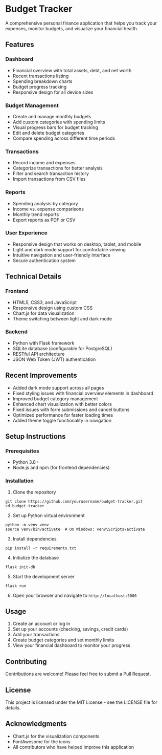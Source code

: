 # Budget Tracker

A comprehensive personal finance application that helps you track your expenses, monitor budgets, and visualize your financial health.

## Features

### Dashboard
- Financial overview with total assets, debt, and net worth
- Recent transactions listing
- Spending breakdown charts
- Budget progress tracking
- Responsive design for all device sizes

### Budget Management
- Create and manage monthly budgets
- Add custom categories with spending limits
- Visual progress bars for budget tracking
- Edit and delete budget categories
- Compare spending across different time periods

### Transactions
- Record income and expenses
- Categorize transactions for better analysis
- Filter and search transaction history
- Import transactions from CSV files

### Reports
- Spending analysis by category
- Income vs. expense comparisons
- Monthly trend reports
- Export reports as PDF or CSV

### User Experience
- Responsive design that works on desktop, tablet, and mobile
- Light and dark mode support for comfortable viewing
- Intuitive navigation and user-friendly interface
- Secure authentication system

## Technical Details

### Frontend
- HTML5, CSS3, and JavaScript
- Responsive design using custom CSS
- Chart.js for data visualization
- Theme switching between light and dark mode

### Backend
- Python with Flask framework
- SQLite database (configurable for PostgreSQL)
- RESTful API architecture
- JSON Web Token (JWT) authentication

## Recent Improvements

- Added dark mode support across all pages
- Fixed styling issues with financial overview elements in dashboard
- Improved budget category management
- Enhanced chart visualization with better colors
- Fixed issues with form submissions and cancel buttons
- Optimized performance for faster loading times
- Added theme toggle functionality in navigation

## Setup Instructions

### Prerequisites
- Python 3.8+
- Node.js and npm (for frontend dependencies)

### Installation

1. Clone the repository
```
git clone https://github.com/yourusername/budget-tracker.git
cd budget-tracker
```

2. Set up Python virtual environment
```
python -m venv venv
source venv/bin/activate  # On Windows: venv\Scripts\activate
```

3. Install dependencies
```
pip install -r requirements.txt
```

4. Initialize the database
```
flask init-db
```

5. Start the development server
```
flask run
```

6. Open your browser and navigate to `http://localhost:5000`

## Usage

1. Create an account or log in
2. Set up your accounts (checking, savings, credit cards)
3. Add your transactions
4. Create budget categories and set monthly limits
5. View your financial dashboard to monitor your progress

## Contributing

Contributions are welcome! Please feel free to submit a Pull Request.

## License

This project is licensed under the MIT License - see the LICENSE file for details.

## Acknowledgments

- Chart.js for the visualization components
- FontAwesome for the icons
- All contributors who have helped improve this application

